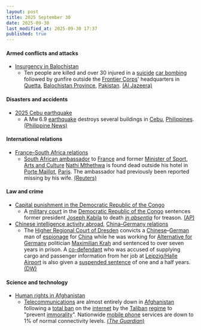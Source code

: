 ```yaml
---
layout: post
title: 2025 September 30
date: 2025-09-30
last_modified_at: 2025-09-30 17:37
published: true
---
```



#### Armed conflicts and attacks

* [Insurgency in Balochistan](https://en.wikipedia.org/wiki/Insurgency_in_Balochistan "Insurgency in Balochistan")
  * Ten people are killed and over 30 injured in a [suicide](https://en.wikipedia.org/wiki/Suicide_attack "Suicide attack") [car bombing](https://en.wikipedia.org/wiki/Car_bomb "Car bomb") followed by gunfire outside the [Frontier Corps](https://en.wikipedia.org/wiki/Frontier_Corps "Frontier Corps")' headquarters in [Quetta](https://en.wikipedia.org/wiki/Quetta "Quetta"), [Balochistan Province](https://en.wikipedia.org/wiki/Balochistan%2C_Pakistan "Balochistan, Pakistan"), [Pakistan](https://en.wikipedia.org/wiki/Pakistan "Pakistan"). [(Al Jazeera)](https://www.aljazeera.com/news/2025/9/30/suicide-blast-near-paramilitary-headquarters-in-pakistans-quetta-kills-10)

#### Disasters and accidents

* [2025 Cebu earthquake](https://en.wikipedia.org/wiki/2025_Cebu_earthquake "2025 Cebu earthquake")
  * A Mw 6.9 [earthquake](https://en.wikipedia.org/wiki/Earthquake "Earthquake") destroys several buildings in [Cebu](https://en.wikipedia.org/wiki/Cebu "Cebu"), [Philippines](https://en.wikipedia.org/wiki/Philippines "Philippines"). [(Philippine News)](https://philnews.ph/2025/09/30/earthquake-in-cebu-churches-buildings-heavily-damaged-photos-and-videos/)

#### International relations

* [France–South Africa relations](https://en.wikipedia.org/wiki/France%E2%80%93South_Africa_relations "France–South Africa relations")
  * [South African ambassador](https://en.wikipedia.org/wiki/List_of_diplomatic_missions_of_South_Africa "List of diplomatic missions of South Africa") to [France](https://en.wikipedia.org/wiki/France "France") and former [Minister of Sport, Arts and Culture](https://en.wikipedia.org/wiki/Minister_of_Sport%2C_Arts_and_Culture "Minister of Sport, Arts and Culture") [Nathi Mthethwa](https://en.wikipedia.org/wiki/Nathi_Mthethwa "Nathi Mthethwa") is found dead outside his hotel in [Porte Maillot](https://en.wikipedia.org/wiki/Porte_Maillot "Porte Maillot"), [Paris](https://en.wikipedia.org/wiki/Paris "Paris"). The ambassador had previously been reported missing by his wife. [(Reuters)](https://www.reuters.com/world/europe/south-africas-ambassador-france-found-dead-paris-le-parisien-2025-09-30/)

#### Law and crime

* [Capital punishment in the Democratic Republic of the Congo](https://en.wikipedia.org/wiki/Capital_punishment_in_the_Democratic_Republic_of_the_Congo "Capital punishment in the Democratic Republic of the Congo")
  * A [military court](https://en.wikipedia.org/wiki/Military_court "Military court") in the [Democratic Republic of the Congo](https://en.wikipedia.org/wiki/Democratic_Republic_of_the_Congo "Democratic Republic of the Congo") sentences former president [Joseph Kabila](https://en.wikipedia.org/wiki/Joseph_Kabila "Joseph Kabila") to death *[in absentia](https://en.wikipedia.org/wiki/In_absentia "In absentia")*  for treason. [(AP)](https://apnews.com/article/joseph-kabila-treason-convicted-death-sentence-m23-rwanda-b2a21a4203fd78e68cf4fc506d56544b)
* [Chinese intelligence activity abroad](https://en.wikipedia.org/wiki/Chinese_intelligence_activity_abroad "Chinese intelligence activity abroad"), [China–Germany relations](https://en.wikipedia.org/wiki/China%E2%80%93Germany_relations "China–Germany relations")
  * The [Higher Regional Court of Dresden](https://en.wikipedia.org/wiki/Higher_Regional_Court_of_Dresden "Higher Regional Court of Dresden") convicts a [Chinese](https://en.wikipedia.org/wiki/Chinese_people_in_Germany "Chinese people in Germany")–[German](https://en.wikipedia.org/wiki/Germany "Germany") man of [espionage](https://en.wikipedia.org/wiki/Espionage "Espionage") for [China](https://en.wikipedia.org/wiki/China "China") while he was working for [Alternative for Germany](https://en.wikipedia.org/wiki/Alternative_for_Germany "Alternative for Germany") politician [Maximilian Krah](https://en.wikipedia.org/wiki/Maximilian_Krah "Maximilian Krah") and sentenced to over seven years in prison. A [co-defendant](https://en.wikipedia.org/wiki/Defendant "Defendant") who was accused of supplying cargo and passenger information from her job at [Leipzig/Halle Airport](https://en.wikipedia.org/wiki/Leipzig/Halle_Airport "Leipzig/Halle Airport") is also given a [suspended sentence](https://en.wikipedia.org/wiki/Suspended_sentence "Suspended sentence") of one and a half years. [(DW)](https://www.dw.com/en/germany-ex-afd-aide-convicted-of-spying-for-china/a-74183401)

#### Science and technology

* [Human rights in Afghanistan](https://en.wikipedia.org/wiki/Human_rights_in_Afghanistan "Human rights in Afghanistan")
  * [Telecommunications](https://en.wikipedia.org/wiki/Telecommunications "Telecommunications") are almost entirely down in [Afghanistan](https://en.wikipedia.org/wiki/Afghanistan "Afghanistan") following a [total ban](https://en.wikipedia.org/wiki/Internet_censorship "Internet censorship") on the [internet](https://en.wikipedia.org/wiki/Internet "Internet") by the [Taliban](https://en.wikipedia.org/wiki/Taliban "Taliban") [regime](https://en.wikipedia.org/wiki/Government_of_Afghanistan "Government of Afghanistan") to "prevent [immorality](https://en.wikipedia.org/wiki/Immorality "Immorality")". Nationwide [mobile phone](https://en.wikipedia.org/wiki/Mobile_phone "Mobile phone") services are down to 1% of normal connectivity levels. [(*The Guardian*)](https://www.theguardian.com/world/2025/sep/30/afghanistan-mobile-phones-internet-telecoms-blackout-taliban)

